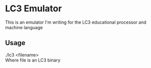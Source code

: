 # LC3 Emulator

This is an emulator I'm writing for the LC3 educational processor and machine language

## Usage

./lc3 &lt;filename&gt;<br/>
Where file is an LC3 binary
